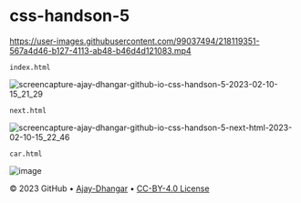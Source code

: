 # css-handson-5



https://user-images.githubusercontent.com/99037494/218119351-567a4d46-b127-4113-ab48-b46d4d121083.mp4



`index.html`

![screencapture-ajay-dhangar-github-io-css-handson-5-2023-02-10-15_21_29](https://user-images.githubusercontent.com/99037494/218060551-b5b179b8-11e5-4181-942f-ff2d7fd0ef82.png)

`next.html`

![screencapture-ajay-dhangar-github-io-css-handson-5-next-html-2023-02-10-15_22_46](https://user-images.githubusercontent.com/99037494/218060780-79d3f409-4be1-4529-9945-3281f3e3f3a7.png)

`car.html`

![image](https://user-images.githubusercontent.com/99037494/218061702-4523f8c2-f79e-4fad-9a9b-8b572039676e.png)


&copy; 2023 GitHub &bull; [Ajay-Dhangar](https://github.com/Ajay-Dhangar) &bull; [CC-BY-4.0 License](#)
